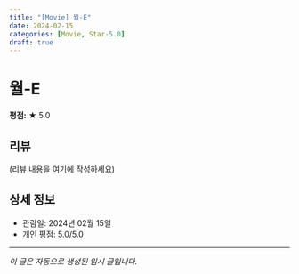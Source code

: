 ```yaml
---
title: "[Movie] 월-E"
date: 2024-02-15
categories: [Movie, Star-5.0]
draft: true
---
```


# 월-E

**평점:** ★ 5.0

## 리뷰

(리뷰 내용을 여기에 작성하세요)

## 상세 정보

- 관람일: 2024년 02월 15일
- 개인 평점: 5.0/5.0

---

*이 글은 자동으로 생성된 임시 글입니다.*
